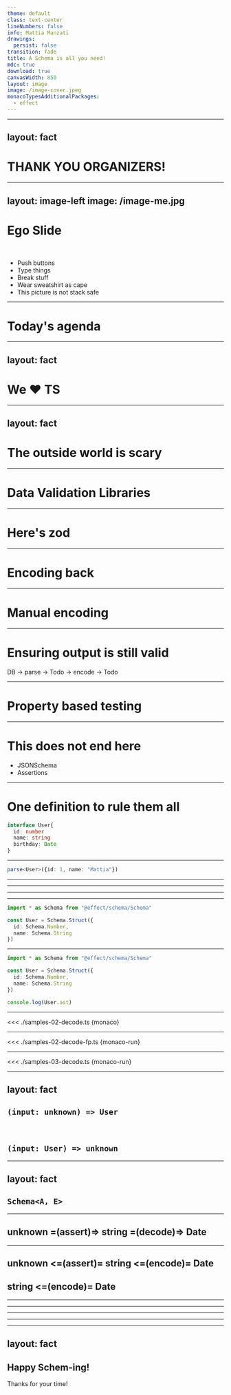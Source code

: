```yaml
---
theme: default
class: text-center
lineNumbers: false
info: Mattia Manzati
drawings:
  persist: false
transition: fade
title: A Schema is all you need!
mdc: true
download: true
canvasWidth: 850
layout: image
image: /image-cover.jpeg
monacoTypesAdditionalPackages:
  - effect
---
```



---
layout: fact
---

# THANK YOU ORGANIZERS!


---
layout: image-left
image: /image-me.jpg
---

# Ego Slide
<br/>

- Push buttons
- Type things
- Break stuff
- Wear sweatshirt as cape
- This picture is not stack safe

---

# Today's agenda


---
layout: fact
---

# We ❤️ TS 

<!--
I do not need to convince you that types are great.
Maybe we took few years to realize that, but thanks to tools like TypeScript that brought a type system into JavaScript, we were able to step up our codebases and finally build production grade applications in JavaScript.

And the more the typings are well written and strict, the more our code becames robust, and we can develop our application based on some assumptions of how data is defined.
-->

---
layout: fact
---

# The outside world is scary

<!--
Unfortunately eventually we reach a point were we cannot make strict type definitions anymore.

Our application eventually may reach the outside world for data, and as soon we do that, every assumption made while defining our strict types at compile time goes away.

And this is not restricted to interacting with network APIs, this applies as well when you have to fetch data back from some kind of storage.

Even though we may manage the storage of our application ourself, are we sure that the data we persist has'nt been corrupted or is somehow incompatible with our newest application update?
-->

---

# Data Validation Libraries

<!--
A lot of libraries exists out there to solve this problem, let's say zod for example.

Given any unknown data that may come from the wire or the storage, they perform validation and ensure the shape of the data is exactly the one we expect.

Sure those libraries are an additional dependency, but they make our application definitely more robust and less prone to failures due to malformed inputs.
-->

---

# Here's zod

<!--
So let's say you decide to use zod, now your code will look like something like this.

You'll notice that to avoid defining twice the shape of the data most of validation libraries take advantage of TypeScript's infer to derive the typescript types from a runtime definition.

And that is because to perform validation we need a runtime function to do that, and since typescript's type get compiled away, we need to use a javascript value as source of defining the data shape.
-->

---

# Encoding back

<!--
So what happens now that we have validated our incoming API data?

Seems odd, but most of the time you fetch something from the storage, you'll have eventually to write it back with updated data.

Let's just think at all of those edit screens in our application where the user fetches for a resources, changes a field, and saves it back.

-->

---

# Manual encoding

<!--
Unfortunately, performing encoding is out of scope for most data validation libraries. 
Sure, they only focus on input validation!

So we need to write additional code that given our data, produces back something that has the shape accepted by our storage or APIs.

Now the resulting code won't be clean and small code as before, but hey, it works! So why should we bother about it?
-->
---

# Ensuring output is still valid

DB -> parse -> Todo -> encode -> Todo

<!--
Well, maybe we should care about it.

If we are reading data from the storage, updating it, and then encoding it back, we need to ensure that given any data, we are able to persist it again.

This may seem trivial, but we basically have added a cost of defining manually a function that performs the same work of validation but in the other way back.

This function is one of the critical point of our application, doing it wrong may result in unexpected user data loss.
-->

---

# Property based testing

<!--
One way of being sure that we succefully implemented that encode function is through something called "property based testing", where instead of testing a function with a given user value, we describe the properties we expect from that encode function.

Defining the property we want is pretty easy, we want that given User value we are able to encode it, and then restore it again from the encoded version.

But unfortunately to use property based testing frameworks we need to instruct them how to generate valid user objects in the first place.
-->

---

# This does not end here
- JSONSchema
- Assertions

<!--
We're stuck in a loop. 

To safely test and be sure that we can parse and encode back data, we need information about how data is structured.

This whole mess is kinda absurd, because we know how the data is shaped, so dont you feel that maybe there's a better way to solve this rather then repeating ourself three or even more times?
-->

---

# One definition to rule them all

```ts
interface User{
  id: number
  name: string
  birthday: Date
}
```

<!--
Let's go back to the drawing board.

The problem here is that we are basically considering three problems related to data as three complitely different problems, each one solved by a different library.

So maybe we should move to a schema-centric definition, and derive everything from that?
-->

---

```ts
parse<User>({id: 1, name: "Mattia"})
```

<!--
It would be kind-awesome to be able to directly use and inspect our types, but again we can't as they get removed upon compilation.

We need to construct some kind of value, like an object, that can be used instead of our type.

The problem here becomes how can we encode such data structure, there may be thousand of types out there, but turns out the solution was always just under our nose.
-->

---

<!--
Our applications are built in TypeScript, so our objective is being able to fully describe with a runtime value a TypeScript type right?

So maybe we should just use the same structure as TypeScript's AST to define internally our schema!
-->

---

<!--
And this is exactly the key point that makes in my opinion @effect/schema the best solution for defining and using schemas in TypeScript.

Effect/schema instead of focusing on a particular problem around data, provides you with both the API to defines schemas and interpreters that will allow you to create decoding, encoding, arbitraries, json schemas and more all starting from your schema definition!
-->

---

<!--
Effect schema has been written by Giulio Canti, an amazing guy that has already worked in the past on libraries focused around data decoding/encoding.

You may already have heard of tcomb or io-ts right?

Well @effect/schema can be considered kinda of the successor of those libraries.
-->

---

```ts
import * as Schema from "@effect/schema/Schema"

const User = Schema.Struct({
  id: Schema.Number,
  name: Schema.String
})
```

<!--
Let's start with a pretty simple example to see effect/schema in action.

As you can see the APIs are pretty simple, we define the User schema by providing the set of properties and for each property we pass in the type we expect at that property.

Exactly as other libraries, you can then use the Schema.Type utility to get the inferred type for our data structure. And use it in your code.
-->

---

```ts {monaco-run}
import * as Schema from "@effect/schema/Schema"

const User = Schema.Struct({
  id: Schema.Number,
  name: Schema.String
})

console.log(User.ast)
```

<!--
So you may say where's the difference? 

If we try to log the value of our schema at runtime, you'll see that there is no validate or encode function in there, there is just an AST and few annotations!

This produces really clean and lightweight APIs that can be composed very easily!

And now how we go from this value to an actual function that validates our input?
-->

---

<<< ./samples-02-decode.ts {monaco}

<!--
That's easy, we call an interpreter that given our schema, produces a validator function!

This interpreter will traverse the AST and construct the validator function using the data of the AST and the annotations.

This function can then be called with your input data and will either produces a correct result or throw in case of error, just like any other data validation library.
-->

---

<<< ./samples-02-decode-fp.ts {monaco-run}

<!--
If you are a functional guy and did'nt like what I just said, forget it!

Effect Schema includes also interpreters that creates a function that instead of throwing returns an Either of a success or a failure.

That way you can create robust applications exceptions free.
-->

---

<<< ./samples-03-decode.ts {monaco-run}

<!--
The errors raised while decoding are inspectable and customizable as well!

Remember those annotations? Any schema type can be annotated with custom values, and any interpreter, like the decoding one, can use those values to provide custom experiences!

Here for example we can see that by providing an identifier annotation, the error message changes from printing the structure it expects to printing "User"!
-->

---
layout: fact
---

## `(input: unknown) => User`
<br/>

## `(input: User) => unknown`

<!--
We've seen so far how easy is to turn an input such as unknown and turn it into our validated user, but what about the way back?
And that's the problem most of other libraries have, they dont allow turning data back.
And that's where effect schema shines.
But turning something into unknown is'nt quite usefull right?
-->
---
layout: fact
---

## `Schema<A, E>`

<!--
And that's why Schema has a second type parameter that we call the "encoded" type.
Let's take a real world example. Let's say that our User has also a birthday field which is a date.
How is that date fetched from the APIs or storage? A date is not a JSON primitive so it is likely it is encoded as something else on the wire, and then transformed into a date.
-->
---

## unknown =(assert)=> string =(decode)=> Date

<!--
If we take a look at the type definition for the Schema.Date well' see Schema<Date, string>.
That means that the field will be decoded from and encoded back as a string, but upon a successful decoding well get it as a Date.
So the job that those decodeUnknownSync APIs do is'nt really just validating the input.
What they actually do is first assert that the input is of the encoded type we expected,
and then they decode a Date starting from the input string just asserted.
All of this thanks to Schema's AST.
-->
---

## unknown <=(assert)= string <=(encode)= Date
## string <=(encode)= Date

<!--
And this has some quite useful applications.
Let's revert the operations, and see what we can do.
This means we can just encode back our Date into its original string!
-->

---

<!--
And this is the general rule of schemas.
They should be defined such as that encoding a value and then decoding from the result, results into the initial value.
This is exactly the property we discussed of ensuring that we don't lose data while fetching and putting back data into our storage.
-->

---

<!--
The list of combinators provided by schema is quite big and complete, so in my opinion it's not worth having a look at all of them,
but the documentation is comprehensive and includes all of you can think of.
-->

---

<!--
But again, schemas are not just for encoding and decoding values.
We can also for example derive arbitraries from a schema!
To do that, we need to first convert the schema into a FastCheck arbitrary, and then we can use fastcheck sample to get as many random samples we want!
This is very useful to seed our databases with random data!
And you can imagine that the more you make your schema definitions precise, the more the data will be like a real one!
-->

---

<!--
Imagine you use schema to validate input and output of your HTTP APIs, would'nt be nice to generate JSON schemas for the data you expect as input and produce as output so that third party clients can use that to generate clients?
Well imagine no more because you can!
-->

---
layout: fact
---

## Happy Schem-ing!
Thanks for your time!
